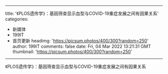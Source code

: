 
---
title: '《PLOS遗传学》：基因筛查显示血型与COVID-19重症发展之间有因果关系'
categories: 
 - 新媒体
 - 199IT
 - 首页更新
headimg: 'https://picsum.photos/400/300?random=250'
author: 199IT
comments: false
date: Fri, 04 Mar 2022 13:21:31 GMT
thumbnail: 'https://picsum.photos/400/300?random=250'
---

<div>   
《PLOS遗传学》：基因筛查显示血型与COVID-19重症发展之间有因果关系  
</div>
            